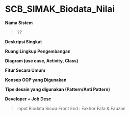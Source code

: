# SCB_SIMAK_Biodata_Nilai 


**Nama Sistem**
> ??

**Deskripsi Singkat**
>

**Ruang Lingkup Pengembangan**
>

**Diagram (use case, Activity, Class)**
>

**Fitur Secara Umum**
>

**Konsep OOP yang Digunakan**
>

**Tipe desain yang digunakan (Pattern/Anti Pattern)**
>

**Developer + Job Desc**
> Input Biodata Siswa
Front End : Fakhor Fafa & Fauzan
